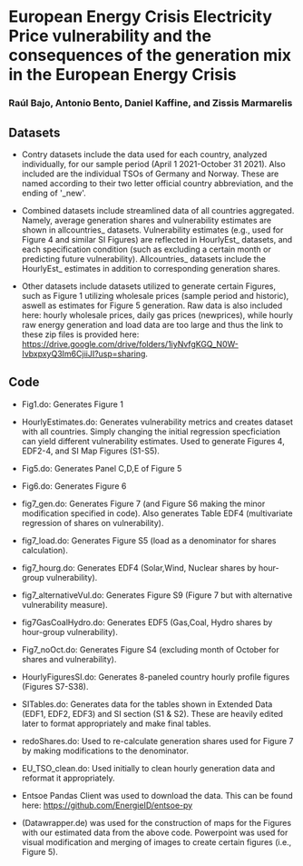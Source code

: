 # European Energy Crisis Electricity Price vulnerability and the consequences of the generation mix in the European Energy Crisis 
### Raúl Bajo, Antonio Bento, Daniel Kaffine, and Zissis Marmarelis

## Datasets 

 * Contry datasets include the data used for each country, analyzed individually, for our sample period (April 1 2021-October 31 2021). Also included are the individual TSOs of Germany and Norway. These are named according to their two letter official country abbreviation, and the ending of '_new'.

 * Combined datasets include streamlined data of all countries aggregated. Namely, average generation shares and vulnerability estimates are shown in allcountries_ datasets. Vulnerability estimates (e.g., used for Figure 4 and similar SI Figures) are reflected in HourlyEst_ datasets, and each specification condition (such as excluding a certain month or predicting future vulnerability). Allcountries_ datasets include the HourlyEst_ estimates in addition to corresponding generation shares.
 
 * Other datasets include datasets utilized to generate certain Figures, such as Figure 1 utilizing wholesale prices (sample period and historic), aswell as estimates for Figure 5 generation. Raw data is also included here: hourly wholesale prices, daily gas prices (newprices), while hourly raw energy generation and load data are too large and thus the link to these zip files is provided here: https://drive.google.com/drive/folders/1iyNvfgKGQ_N0W-IvbxpxyQ3Im6CjiiJI?usp=sharing. 


## Code

 * Fig1.do: Generates Figure 1
 
 * HourlyEstimates.do: Generates vulnerability metrics and creates dataset with all countries. Simply changing the initial regression specficiation can yield different vulnerability estimates. Used to generate Figures 4, EDF2-4, and SI Map Figures (S1-S5).
 
 * Fig5.do: Generates Panel C,D,E of Figure 5
 
 * Fig6.do: Generates Figure 6
 
 * fig7_gen.do: Generates Figure 7 (and Figure S6 making the minor modification specified in code). Also generates Table EDF4 (multivariate regression of shares on vulnerability).
 
 * fig7_load.do: Generates Figure S5 (load as a denominator for shares calculation).
 
 * fig7_hourg.do: Generates EDF4 (Solar,Wind, Nuclear shares by hour-group vulnerability).
 
 * fig7_alternativeVul.do: Generates Figure S9 (Figure 7 but with alternative vulnerability measure).
 
 * fig7GasCoalHydro.do: Generates EDF5 (Gas,Coal, Hydro shares by hour-group vulnerability).
 
 * Fig7_noOct.do: Generates Figure S4 (excluding month of October for shares and vulnerability).
 
 * HourlyFiguresSI.do: Generates 8-paneled country hourly profile figures (Figures S7-S38).
 
 * SITables.do: Generates data for the tables shown in Extended Data (EDF1, EDF2, EDF3) and SI section (S1 & S2). These are heavily edited later to format appropriately and make final tables.
 
 * redoShares.do: Used to re-calculate generation shares used for Figure 7 by making modifications to the denominator.
 
 * EU_TSO_clean.do: Used initially to clean hourly generation data and reformat it appropriately.
 
 
 
 * Entsoe Pandas Client was used to download the data. This can be found here: https://github.com/EnergieID/entsoe-py
 
 * (Datawrapper.de) was used for the construction of maps for the Figures with our estimated data from the above code. Powerpoint was used for visual modification and merging of images to create certain figures (i.e., Figure 5).
